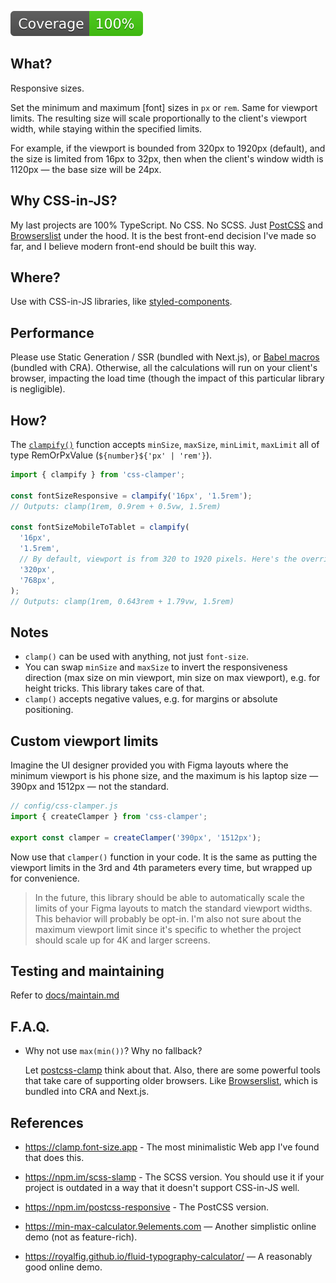 [![build-test](./.github/badges/coverage.svg)](./.github/badges/coverage.svg)

## What?

Responsive sizes.

Set the minimum and maximum [font] sizes in `px` or `rem`. Same for viewport limits. The resulting size will scale proportionally to the client's viewport width, while staying within the specified limits.

For example, if the viewport is bounded from 320px to 1920px (default), and the size is limited from 16px to 32px, then when the client's window width is 1120px — the base size will be 24px.

## Why CSS-in-JS?

My last projects are 100% TypeScript. No CSS. No SCSS. Just [PostCSS][postcss] and [Browserslist][browserslist] under the hood. It is the best front-end decision I've made so far, and I believe modern front-end should be built this way.

## Where?

Use with CSS-in-JS libraries, like [styled-components](https://styled-components.com/).

## Performance

Please use Static Generation / SSR (bundled with Next.js), or [Babel macros](https://babeljs.io/blog/2017/09/11/zero-config-with-babel-macros) (bundled with CRA). Otherwise, all the calculations will run on your client's browser, impacting the load time (though the impact of this particular library is negligible).

## How?

The [`clampify()`](./src/index.ts#L47) function accepts `minSize`, `maxSize`, `minLimit`, `maxLimit` all of type RemOrPxValue (`${number}${'px' | 'rem'}`).

```js
import { clampify } from 'css-clamper';

const fontSizeResponsive = clampify('16px', '1.5rem');
// Outputs: clamp(1rem, 0.9rem + 0.5vw, 1.5rem)

const fontSizeMobileToTablet = clampify(
  '16px',
  '1.5rem',
  // By default, viewport is from 320 to 1920 pixels. Here's the override:
  '320px',
  '768px',
);
// Outputs: clamp(1rem, 0.643rem + 1.79vw, 1.5rem)
```

## Notes

- `clamp()` can be used with anything, not just `font-size`.
- You can swap `minSize` and `maxSize` to invert the responsiveness direction (max size on min viewport, min size on max viewport), e.g. for height tricks. This library takes care of that.
- `clamp()` accepts negative values, e.g. for margins or absolute positioning.

## Custom viewport limits

Imagine the UI designer provided you with Figma layouts where the minimum viewport is his phone size, and the maximum is his laptop size — 390px and 1512px — not the standard.

```js
// config/css-clamper.js
import { createClamper } from 'css-clamper';

export const clamper = createClamper('390px', '1512px');
```

Now use that `clamper()` function in your code. It is the same as putting the viewport limits in the 3rd and 4th parameters every time, but wrapped up for convenience.

> In the future, this library should be able to automatically scale the limits of your Figma layouts to match the standard viewport widths. This behavior will probably be opt-in. I'm also not sure about the maximum viewport limit since it's specific to whether the project should scale up for 4K and larger screens.

## Testing and maintaining

Refer to [docs/maintain.md](./docs/maintain.md)

## F.A.Q.

- Why not use `max(min())`? Why no fallback?

  Let [postcss-clamp](https://www.npmjs.com/package/postcss-clamp) think about that. Also, there are some powerful tools that take care of supporting older browsers. Like [Browserslist][browserslist], which is bundled into CRA and Next.js.

## References

- https://clamp.font-size.app - The most minimalistic Web app I've found that does this.
- https://npm.im/scss-slamp - The SCSS version. You should use it if your project is outdated in a way that it doesn't support CSS-in-JS well.
- https://npm.im/postcss-responsive - The PostCSS version.

- https://min-max-calculator.9elements.com — Another simplistic online demo (not as feature-rich).
- https://royalfig.github.io/fluid-typography-calculator/ — A reasonably good online demo.

<!-- Link definitions: -->

[browserslist]: https://browsersl.ist
[postcss]: https://postcss.org
